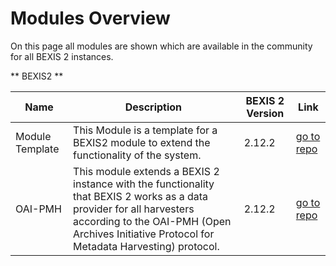 # Modules Overview

On this page all modules are shown which are available in the community for all BEXIS 2 instances. 

** BEXIS2 **

| Name | Description | BEXIS 2 Version | Link |
| ------ | ------ | ------ | ------ |
| Module Template | This Module is a template for a BEXIS2 module to extend the functionality of the system. | 2.12.2 | [go to repo](https://github.com/BEXIS2/ModuleTemplate)
| OAI-PMH | This module extends a BEXIS 2 instance with the functionality that BEXIS 2 works as a data provider for all harvesters according to the OAI-PMH (Open Archives Initiative Protocol for Metadata Harvesting) protocol. | 2.12.2 | [go to repo](https://github.com/BEXIS2/OAI-PMH-Module) |


